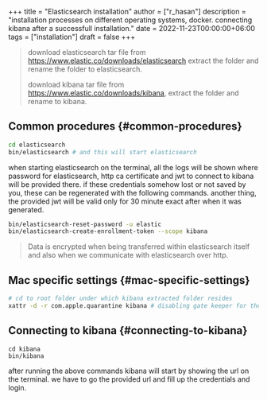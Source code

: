+++
title = "Elasticsearch installation"
author = ["r_hasan"]
description = "installation processes on different operating systems, docker. connecting kibana after a successfull installation."
date = 2022-11-23T00:00:00+06:00
tags = ["installation"]
draft = false
+++

> download elasticsearch tar file from <https://www.elastic.co/downloads/elasticsearch> extract the folder and rename the folder to elasticsearch.
>
> download kibana tar file from <https://www.elastic.co/downloads/kibana>, extract the folder and rename to kibana.


## Common procedures {#common-procedures}

```bash
cd elasticsearch
bin/elasticsearch # and this will start elasticsearch
```

when starting elasticsearch on the terminal, all the logs will be shown where password for elasticsearch, http ca certificate and jwt to connect to kibana will be provided there.
if these credentials somehow lost or not saved by you, these can be regenerated with the following commands. another thing, the provided jwt will be valid only for 30 minute
exact after when it was generated.

```bash
bin/elasticsearch-reset-password -u elastic
bin/elasticsearch-create-enrollment-token --scope kibana
```

> Data is encrypted when being transferred within elasticsearch itself and also when we communicate with elasticsearch over http.


## Mac specific settings {#mac-specific-settings}

```bash
# cd to root folder under which kibana extracted folder resides
xattr -d -r com.apple.quarantine kibana # disabling gate keeper for the kibana directory
```


## Connecting to kibana {#connecting-to-kibana}

```shell
cd kibana
bin/kibana
```

after running the above commands kibana will start by showing the url on the terminal. we have to go the provided url and fill up the credentials and login.
